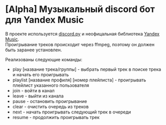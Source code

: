 <h1>[Alpha] Музыкальный discord бот для Yandex Music</h1>
<p>В проекте используется <a href="https://github.com/Rapptz/discord.py">discord.py</a> 
и неофицальная библиотека <a href="https://github.com/MarshalX/yandex-music-api">Yandex Music</a>.</br>
Проигрывание треков происходит через ffmpeg, поэтому он должен быть заранее установлен.</p>
<p>
Реализованы следующие команды:
  <ul>
    <li>play [название трека/группы] - выбрать первый трек в поиске трека и начать его проигрывать</li>
    <li>playlist [название профиля] [номер плейлиста] - проигрывать плейлист указанного пользователя</li>
    <li>join - войти в канал</li>
    <li>leave - выйти из канала</li>
    <li>pause - остановить проигрывание</li>
    <li>clear - очистить очередь из треков</li>
    <li>next - начать проигрывать следующий трек в очереди</li>
    <li>resume - продолжить проигрывать трек</li>    
  </ul> 
</p>
